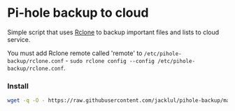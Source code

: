 # Pi-hole backup to cloud

Simple script that uses [Rclone](https://rclone.org) to backup important files and lists to cloud service.

You must add Rclone remote called 'remote' to `/etc/pihole-backup/rclone.conf` - `sudo rclone config --config /etc/pihole-backup/rclone.conf`.

### Install

```bash
wget -q -O - https://raw.githubusercontent.com/jacklul/pihole-backup/master/install.sh | sudo bash
```
